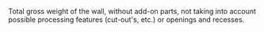 Total gross weight of the wall, without add-on parts, not taking into account possible processing features (cut-out's, etc.) or openings and recesses.
